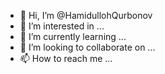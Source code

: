 - 👋 Hi, I’m @HamidullohQurbonov
- 👀 I’m interested in ...
- 🌱 I’m currently learning ...
- 💞️ I’m looking to collaborate on ...
- 📫 How to reach me ...

<!---
HamidullohQurbonov/HamidullohQurbonov is a ✨ special ✨ repository because its `README.md` (this file) appears on your GitHub profile.
You can click the Preview link to take a look at your changes.
--->
